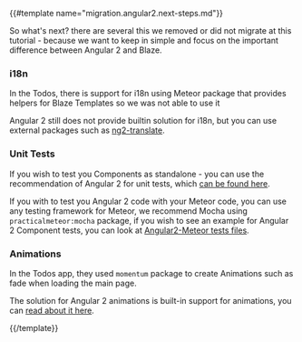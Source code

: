 {{#template name="migration.angular2.next-steps.md"}}

So what's next? there are several this we removed or did not migrate at this tutorial - because we want to keep in simple and focus on the important difference between Angular 2 and Blaze.

### i18n

In the Todos, there is support for i18n using Meteor package that provides helpers for Blaze Templates so we was not able to use it

Angular 2 still does not provide builtin solution for i18n, but you can use external packages such as [ng2-translate](https://github.com/ocombe/ng2-translate).

### Unit Tests

If you wish to test you Components as standalone - you can use the recommendation of Angular 2 for unit tests, which [can be found here](https://angular.io/docs/ts/latest/guide/testing.html).

If you with to test you Angular 2 code with your Meteor code, you can use any testing framework for Meteor, we recommend Mocha using `practicalmeteor:mocha` package, if you wish to see an example for Angular 2 Component tests, you can look at [Angular2-Meteor tests files](https://github.com/Urigo/angular2-meteor/tree/master/tests/client/unit).

### Animations

In the Todos app, they used `momentum` package to create Animations such as fade when loading the main page.

The solution for Angular 2 animations is built-in support for animations, you can [read about it here](https://angular.io/docs/ts/latest/guide/animations.html).

{{/template}}
